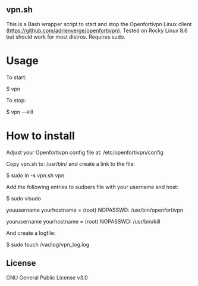 ## vpn.sh

This is a Bash wrapper script to start and stop the Openfortivpn Linux client (https://github.com/adrienverge/openfortivpn). Tested on Rocky Linux 8.6 but should work for most distros. Requires sudo.


# Usage

To start:

$ vpn 

To stop:

$ vpn --kill


# How to install

Adjust your Openfortivpn config file at: /etc/openfortivpn/config

Copy vpn.sh to: /usr/bin/ and create a link to the file: 

$ sudo ln -s vpn.sh vpn

Add the following entries to sudoers file with your username and host:

$ sudo visudo 

youusername yourhostname = (root) NOPASSWD: /usr/bin/openfortivpn


yourusername yourhostname  = (root) NOPASSWD: /usr/bin/kill

And create a logfile:

$ sudo touch /var/log/vpn_log.log


## License

GNU General Public License v3.0

